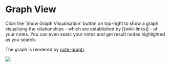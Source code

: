 Graph View
===

Click the 'Show Graph Visualisation' button on top-right to show a graph visualising the relationships  - which are established by [[wiki-links]] - of your notes. You can even searc your notes and get result nodes highlighted as you search.

The graph is rendered by [note-graph].


![](https://i.loli.net/2020/12/07/e9iKhFIvqcDOdCz.png)

[note-graph]: https://github.com/hikerpig/note-graph